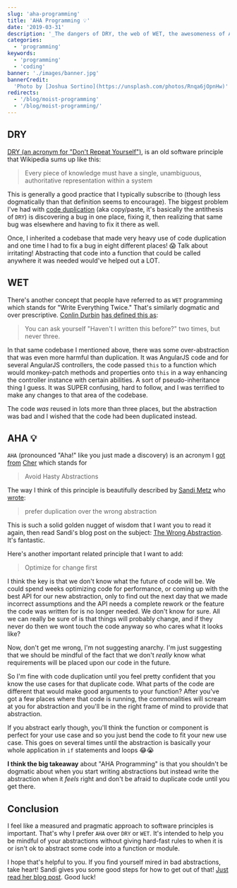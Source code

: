 ```yaml
---
slug: 'aha-programming'
title: 'AHA Programming 💡'
date: '2019-03-31'
description: '_The dangers of DRY, the web of WET, the awesomeness of AHA._'
categories:
  - 'programming'
keywords:
  - 'programming'
  - 'coding'
banner: './images/banner.jpg'
bannerCredit:
  'Photo by [Joshua Sortino](https://unsplash.com/photos/Rnqa6jOpnHw)'
redirects:
  - '/blog/moist-programming'
  - '/blog/moist-programming/'
---
```


## DRY

[DRY (an acronym for "Don't Repeat Yourself")](https://en.wikipedia.org/wiki/Don%27t_repeat_yourself),
is an old software principle that Wikipedia sums up like this:

> Every piece of knowledge must have a single, unambiguous, authoritative
> representation within a system

This is generally a good practice that I typically subscribe to (though less
dogmatically than that definition seems to encourage). The biggest problem I've
had with [code duplication](https://en.wikipedia.org/wiki/Duplicate_code) (aka
copy/paste, it's basically the antithesis of `DRY`) is discovering a bug in one
place, fixing it, then realizing that same bug was elsewhere and having to fix
it there as well.

Once, I inherited a codebase that made very heavy use of code duplication and
one time I had to fix a bug in eight different places! 😱 Talk about irritating!
Abstracting that code into a function that could be called anywhere it was
needed would've helped out a LOT.

## WET

There's another concept that people have referred to as `WET` programming which
stands for "Write Everything Twice." That's similarly dogmatic and over
prescriptive. [Conlin Durbin](https://twitter.com/CallMeWuz)
[has defined this as](https://dev.to/wuz/stop-trying-to-be-so-dry-instead-write-everything-twice-wet-5g33):

> You can ask yourself "Haven't I written this before?" two times, but never
> three.

In that same codebase I mentioned above, there was some over-abstraction that
was even more harmful than duplication. It was AngularJS code and for several
AngularJS controllers, the code passed `this` to a function which would
monkey-patch methods and properties onto `this` in a way enhancing the
controller instance with certain abilities. A sort of pseudo-inheritance thing I
guess. It was SUPER confusing, hard to follow, and I was terrified to make any
changes to that area of the codebase.

The code _was_ reused in lots more than three places, but the abstraction was
bad and I wished that the code had been duplicated instead.

## AHA 💡

`AHA` (pronounced "Aha!" like you just made a discovery) is an acronym I
[got from](https://twitter.com/codehitchhiker/status/1112819136147742720)
[Cher](https://twitter.com/codehitchhiker) which stands for

> Avoid Hasty Abstractions

The way I think of this principle is beautifully described by
[Sandi Metz](https://twitter.com/sandimetz) who
[wrote](https://www.sandimetz.com/blog/2016/1/20/the-wrong-abstraction):

> prefer duplication over the wrong abstraction

This is such a solid golden nugget of wisdom that I want you to read it again,
then read Sandi's blog post on the subject:
[The Wrong Abstraction](https://www.sandimetz.com/blog/2016/1/20/the-wrong-abstraction).
It's fantastic.

Here's another important related principle that I want to add:

> Optimize for change first

I think the key is that we don't know what the future of code will be. We could
spend weeks optimizing code for performance, or coming up with the best API for
our new abstraction, only to find out the next day that we made incorrect
assumptions and the API needs a complete rework or the feature the code was
written for is no longer needed. We don't know for sure. All we can really be
sure of is that things will probably change, and if they never do then we wont
touch the code anyway so who cares what it looks like?

Now, don't get me wrong, I'm not suggesting anarchy. I'm just suggesting that we
should be mindful of the fact that we don't _really_ know what requirements will
be placed upon our code in the future.

So I'm fine with code duplication until you feel pretty confident that you know
the use cases for that duplicate code. What parts of the code are different that
would make good arguments to your function? After you've got a few places where
that code is running, the commonalities will scream at you for abstraction and
you'll be in the right frame of mind to provide that abstraction.

If you abstract early though, you'll think the function or component is perfect
for your use case and so you just bend the code to fit your new use case. This
goes on several times until the abstraction is basically your whole application
in `if` statements and loops 😂😭

**I think the big takeaway** about "AHA Programming" is that you shouldn't be
dogmatic about when you start writing abstractions but instead write the
abstraction when it _feels_ right and don't be afraid to duplicate code until
you get there.

## Conclusion

I feel like a measured and pragmatic approach to software principles is
important. That's why I prefer `AHA` over `DRY` or `WET`. It's intended to help
you be mindful of your abstractions without giving hard-fast rules to when it is
or isn't ok to abstract some code into a function or module.

I hope that's helpful to you. If you find yourself mired in bad abstractions,
take heart! Sandi gives you some good steps for how to get out of that!
[Just read her blog post](https://www.sandimetz.com/blog/2016/1/20/the-wrong-abstraction).
Good luck!
